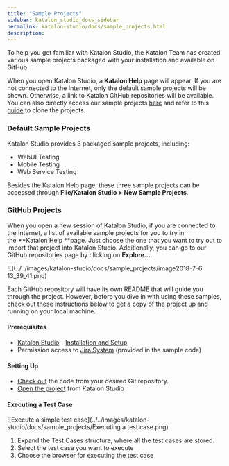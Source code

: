 ```yaml
---
title: "Sample Projects" 
sidebar: katalon_studio_docs_sidebar
permalink: katalon-studio/docs/sample_projects.html 
description: 
---
```

To help you get familiar with Katalon Studio, the Katalon Team has created various sample projects packaged with your installation and available on GitHub. 

When you open Katalon Studio, a **Katalon Help** page will appear. If you are not connected to the Internet, only the default sample projects will be shown. Otherwise, a link to Katalon GitHub repositories will be available. You can also directly access our sample projects [here](https://github.com/katalon-studio-samples) and refer to this [guide](https://docs.katalon.com/x/foEw#GitIntegration-CloneProject) to clone the projects. 

### Default Sample Projects

Katalon Studio provides 3 packaged sample projects, including:

*   WebUI Testing
*   Mobile Testing
*   Web Service Testing

Besides the Katalon Help page, these three sample projects can be accessed through **File/Katalon Studio > New Sample Projects**.

### GitHub Projects

When you open a new session of Katalon Studio, if you are connected to the Internet, a list of available sample projects for you to try in the **Katalon Help **page. Just choose the one that you want to try out to import that project into Katalon Studio. Additionally, you can go to our GitHub repositories page by clicking on **Explore...**. 

![](../../images/katalon-studio/docs/sample_projects/image2018-7-6 13_39_41.png)

Each GitHub repository will have its own README that will guide you through the project. However, before you dive in with using these samples, check out these instructions below to get a copy of the project up and running on your local machine.

#### Prerequisites

*   [Katalon Studio](https://www.katalon.com/) - [Installation and Setup](https://docs.katalon.com/x/HwAM)
*   Permission access to [Jira System](https://katalon.atlassian.net/) (provided in the sample code)

#### Setting Up

*   [Check out](https://git-scm.com/book/en/v2/Git-Basics-Getting-a-Git-Repository) the code from your desired Git repository. 
*   [Open the project](https://docs.katalon.com//display/KD/Manage+Test+Project) from Katalon Studio

#### Executing a Test Case

![Execute a simple test case](../../images/katalon-studio/docs/sample_projects/Executing a test case.png)

1.  Expand the Test Cases structure, where all the test cases are stored.
2.  Select the test case you want to execute
3.  Choose the browser for executing the test case